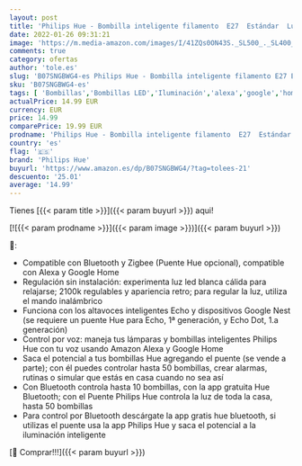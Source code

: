 ```yaml
---
layout: post
title: 'Philips Hue - Bombilla inteligente filamento  E27  Estándar  Luz cálida regulable  7W  Compatible con Alexa y Google Home - Pack de 1 Bombilla LED inteligentes'
date: 2022-01-26 09:31:21
image: 'https://m.media-amazon.com/images/I/41ZQs0ON43S._SL500_._SL400_.jpg'
comments: true
category: ofertas
author: 'tole.es'
slug: 'B07SNGBWG4-es Philips Hue - Bombilla inteligente filamento E27 Estándar...'
sku: 'B07SNGBWG4-es'
tags: [ 'Bombillas','Bombillas LED','Iluminación','alexa','google','home','hue','philips','philips hue', ]
actualPrice: 14.99 EUR
currency: EUR
price: 14.99
comparePrice: 19.99 EUR
prodname: 'Philips Hue - Bombilla inteligente filamento  E27  Estándar  Luz cálida regulable  7W  Compatible con Alexa y Google Home - Pack de 1 Bombilla LED inteligentes'
country: 'es'
flag: '🇪🇸'
brand: 'Philips Hue'
buyurl: 'https://www.amazon.es/dp/B07SNGBWG4/?tag=tolees-21'
descuento: '25.01'
average: '14.99'
---
```


Tienes [{{< param title >}}]({{< param buyurl >}}) aqui!

[![{{< param prodname >}}]({{< param image >}})]({{< param buyurl >}})

🔎:

- Compatible con Bluetooth y Zigbee (Puente Hue opcional), compatible con Alexa y Google Home
- Regulación sin instalación: experimenta luz led blanca cálida para relajarse; 2100k regulables y apariencia retro; para regular la luz, utiliza el mando inalámbrico
- Funciona con los altavoces inteligentes Echo y dispositivos Google Nest (se requiere un puente Hue para Echo, 1ª generación, y Echo Dot, 1.a generación)
- Control por voz: maneja tus lámparas y bombillas inteligentes Philips Hue con tu voz usando Amazon Alexa y Google Home
- Saca el potencial a tus bombillas Hue agregando el puente (se vende a parte); con él puedes controlar hasta 50 bombillas, crear alarmas, rutinas o simular que estás en casa cuando no sea así
- Con Bluetooth controla hasta 10 bombillas, con la app gratuita Hue Bluetooth; con el Puente Philips Hue controla la luz de toda la casa, hasta 50 bombillas
- Para control por Bluetooth descárgate la app gratis hue bluetooth, si utilizas el puente usa la app Philips Hue y saca el potencial a la iluminación inteligente

[🛒 Comprar!!!]({{< param buyurl >}})
